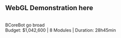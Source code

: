 ## WebGL Demonstration here

<div id="container"></div>
<div id="info">
    <br>
    BCoreBot go broad
    <br>
    Budget: $1,042,600 | 8 Modules | Duration: 28h45min
</div>


<p id="demo"></p>

<script>
  document.getElementById("demo").innerHTML = 
  "Screen width is " + screen.width;
</script>

<script type="module">

    // import * as THREE from './build/three.module.js';

    // import Stats from './js/jsm/libs/stats.module.js';
    // import { GUI } from './js/jsm/libs/dat.gui.module.js';
    // import { OrbitControls } from './js/jsm/controls/OrbitControls.js';
    // import { GLTFLoader } from './js/jsm/loaders/GLTFLoader.js';
    // import { DRACOLoader } from './js/jsm/loaders/DRACOLoader.js';

    import * as THREE from 'https://raw.githubusercontent.com/BSBCore/H5GoBroad/master/build/three.module.js?token=AFTJW5H3UD6FFEWXLIXM5AC7A3PXK';

    import Stats from 'https://raw.githubusercontent.com/BSBCore/H5GoBroad/master/js/jsm/libs/stats.module.js?token=AFTJW5FJBEOG4VAAK4LLYR27A3P3G';
    import { GUI } from 'https://raw.githubusercontent.com/BSBCore/H5GoBroad/master/js/jsm/libs/dat.gui.module.js?token=AFTJW5C4ROPGVPB5V5QVXAS7A3QAM';
    import { OrbitControls } from 'https://raw.githubusercontent.com/BSBCore/H5GoBroad/master/js/jsm/controls/OrbitControls.js?token=AFTJW5EKVHW47OPM2URB3QC7A3QCO';
    import { GLTFLoader } from 'https://raw.githubusercontent.com/BSBCore/H5GoBroad/master/js/jsm/loaders/GLTFLoader.js?token=AFTJW5FEZX5NOWFTLQ4WILC7A3QDY';
    import { DRACOLoader } from 'https://raw.githubusercontent.com/BSBCore/H5GoBroad/master/js/jsm/loaders/DRACOLoader.js?token=AFTJW5ALHM2CLRI2GPINYCS7A3PI4';

    var scene, renderer, camera;
    var model;
    var xmax = -10000
    var xmin = 10000 // 保存所有mesh中boundingBox的x最小的mesh的x值
    var ymax = -10000
    var ymin = 10000
    var zmax = -10000
    var zmin = 10000
    var xMinMesh  	// 保存所有mesh中boundingBox的x最小的mesh
    var xMaxMesh 
    var yMinMesh  
    var yMaxmesh  
    var zMinMesh  
    var zMaxMesh  
    const  OPACITY = 0.5  // 透明度
    var axesHelper = new THREE.AxesHelper( 500 );
    var bbox   			// gltf的boundingBox框
    var mesh1Bbox 		// mesh1的boundingBox框

    init();

    function init() {

        var container = document.getElementById( 'container' );

        scene = new THREE.Scene();
        scene.background = new THREE.Color( 0x606060 );
        scene.fog = new THREE.Fog( 0xa0a0a0, 10, 2020 );

        var hemiLight = new THREE.HemisphereLight( 0xffffff, 0x444444 );
        hemiLight.position.set( 0, 20, 0 );
        scene.add( hemiLight );

        var dirLight = new THREE.DirectionalLight( 0xffffff );
        dirLight.position.set( - 20, 10, - 10 );
        dirLight.castShadow = true;
        dirLight.shadow.camera.top = 2;
        dirLight.shadow.camera.bottom = - 2;
        dirLight.shadow.camera.left = - 2;
        dirLight.shadow.camera.right = 2;
        dirLight.shadow.camera.near = 0.1;
        dirLight.shadow.camera.far = 40;
        scene.add( dirLight );

        // ground

        var mesh = new THREE.Mesh( new THREE.PlaneBufferGeometry( 1000, 1000 ), new THREE.MeshPhongMaterial( { color: 0x999999, depthWrite: false } ) );
        mesh.rotation.x = - Math.PI / 2;
        mesh.receiveShadow = true;
        scene.add( mesh );

        scene.add( axesHelper );
        // 只有模型通过draco压缩后的才需要这段代码,否则直接注释掉即可。  process draco begin 
        var loader = new GLTFLoader();
        var dracoLoader = new DRACOLoader();
        dracoLoader.setDecoderPath( './js/jsm/libs/draco/' );
        loader.setDRACOLoader( dracoLoader );
        // process draco end 

        // loader.load( 'models/gltf/Xbot.glb', function ( gltf ) {
        // loader.load( 'gltf/kr-Cm-rdu.gltf', function ( gltf ) {
        // loader.load( 'glTF/a2.5_out/a2.5.gltf', function ( gltf ) {
        // loader.load( 'glTF/a2.5_out/a2.5.glb', function ( gltf ) {
loader.load( 'http://evercity.bsbcore.com/assets/glTF/A2-5-4楼0603-三维视图-{三维}.glb', function ( gltf ) {
            model = gltf.scene;
            // 显示gltf.scene的Boundbox 
            bbox = new THREE.BoundingBoxHelper(gltf.scene, 0xffffff);
            bbox.update();
            scene.add(bbox);
            model.traverse( function ( object ) {

                if ( object.isMesh ) {
                    object.castShadow = true;
                    object.receiveShadow = true;
                    object.material.opacity = OPACITY;
                    object.material.transparent = true;
                    // 遍历所有mesh，找出最小和最大的boundingBox.position.x ,y,z 极其对于的mesh
                    var  bMax = object.geometry.boundingBox.max
                    var bMin = object.geometry.boundingBox.min
                    if(bMax.x > xmax){
                        xmax = bMax.x
                        xMaxMesh = object
                    }
                    if(bMax.y > ymax){
                        ymax = bMax.y
                        xMaxMesh = object
                    }
                    if(bMax.z > zmax){
                        zmax = bMax.z
                        zMaxMesh = object
                    }
                    if(bMin.x < xmin){
                        xmin = bMin.x
                        xMinMesh = object
                    }
                    if(bMin.y < ymin){
                        ymin = bMin.y
                        yMinMesh = object
                    }
                    if(bMin.z< zmin){
                        zmin = bMin.z
                        zMinMesh = object
                    }

                    //显示Mesh1的Boundbox
                    if(object.name === 'Mesh1'){
                        mesh1Bbox = new THREE.BoundingBoxHelper(object, 0xDC143C);
                        mesh1Bbox.update();
                        scene.add(mesh1Bbox);
                    }
                }
            } );	

            // for debug 
            console.log(xmin)
            console.log(xmax)
            console.log(ymin)
            console.log(ymax)
            console.log(zmin)
            console.log(zmax)
            console.log(xMinMesh)
            console.log(xMaxMesh)
            console.log(yMinMesh)
            console.log(yMinMesh)
            console.log(zMinMesh)
            console.log(zMaxMesh)
            console.log((xmin + xmax)/2)
            console.log((ymin + ymax)/2)
            console.log((zmin + zmax)/2)
            console.log(gltf.scene)
            gltf.scene.position.x = -242;	//-(xmin + xmax)/2     
            gltf.scene.position.y = 0;		//-(ymin + ymax)/2
            gltf.scene.position.z = 100;  	//(zmin + zmax)/2
            console.log(gltf.scene)
            scene.add( model );
            animate();

        } );
        // console.log("--------------------------------")  // 这里为什么就被清空了，作用域 ?
        // console.log(xmin)
        // console.log(xmax)
        // console.log(ymin)
        // console.log(ymax)
        // console.log(zmin)
        // console.log(zmax)

        renderer = new THREE.WebGLRenderer( { antialias: true } );
        renderer.setPixelRatio( window.devicePixelRatio );
        renderer.setSize( window.innerWidth, window.innerHeight );
        renderer.outputEncoding = THREE.sRGBEncoding;
        renderer.shadowMap.enabled = true;
        container.appendChild( renderer.domElement );

        // camera
        //orthographic
        camera = new THREE.PerspectiveCamera( 45, window.innerWidth / window.innerHeight, 1, 1000 );
        camera.position.set( 0, 80, 360 );  
        console.log("camera = ")
        console.log(camera)

        var controls = new OrbitControls( camera, renderer.domElement );
        // controls.enablePan = false;
        // controls.enableZoom = false;
        controls.target.set( 0, 1, 0 );
        controls.update();
        window.addEventListener( 'resize', onWindowResize, false );

    }

    function onWindowResize() {
        camera.aspect = window.innerWidth / window.innerHeight;
        camera.updateProjectionMatrix();
        renderer.setSize( window.innerWidth, window.innerHeight );
    }

    function animate() {
        requestAnimationFrame( animate );
        renderer.render( scene, camera );
    }

</script>
